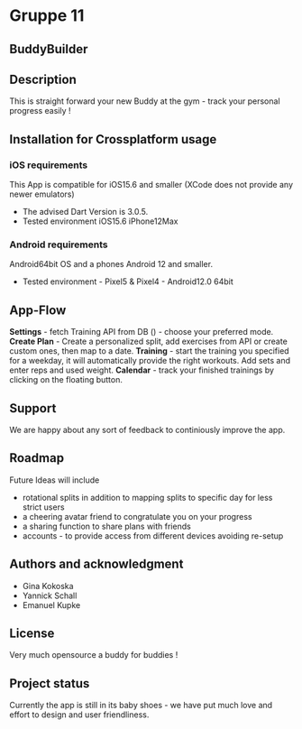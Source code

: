 # Gruppe 11

## BuddyBuilder

## Description
This is straight forward your new Buddy at the gym - track your personal progress easily !

## Installation for Crossplatform usage

### iOS requirements
This App is compatible for iOS15.6 and smaller (XCode does not provide any newer emulators)
- The advised Dart Version is 3.0.5. 
- Tested environment iOS15.6 iPhone12Max

### Android requirements
Android64bit OS and a phones Android 12 and smaller. 
- Tested environment - Pixel5 & Pixel4 - Android12.0 64bit

## App-Flow
**Settings** - fetch Training API from DB () - choose your preferred mode.
**Create Plan** - Create a personalized split, add exercises from API or create custom ones, then map to a date.
**Training** - start the training you specified for a weekday, it will automatically provide the right workouts. Add sets and enter reps and used weight.
**Calendar** - track your finished trainings by clicking on the floating button.

## Support
We are happy about any sort of feedback to continiously improve the app.

## Roadmap
Future Ideas will include 
- rotational splits in addition to mapping splits to specific day for less strict users
- a cheering avatar friend to congratulate you on your progress
- a sharing function to share plans with friends
- accounts - to provide access from different devices avoiding re-setup

## Authors and acknowledgment
- Gina Kokoska
- Yannick Schall
- Emanuel Kupke

## License
Very much opensource a buddy for buddies !

## Project status
Currently the app is still in its baby shoes - we have put much love and effort to design and user friendliness.

